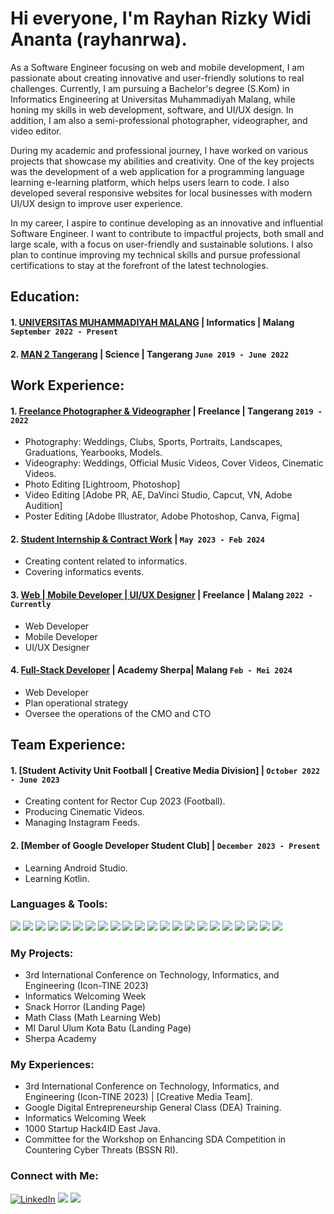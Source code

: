   
  # Hi everyone, I'm Rayhan Rizky Widi Ananta (rayhanrwa).

As a Software Engineer focusing on web and mobile development, I am passionate about creating innovative and user-friendly solutions to real challenges. Currently, I am pursuing a Bachelor's degree (S.Kom) in Informatics Engineering at Universitas Muhammadiyah Malang, while honing my skills in web development, software, and UI/UX design. In addition, I am also a semi-professional photographer, videographer, and video editor.

During my academic and professional journey, I have worked on various projects that showcase my abilities and creativity. One of the key projects was the development of a web application for a programming language learning e-learning platform, which helps users learn to code. I also developed several responsive websites for local businesses with modern UI/UX design to improve user experience.

In my career, I aspire to continue developing as an innovative and influential Software Engineer. I want to contribute to impactful projects, both small and large scale, with a focus on user-friendly and sustainable solutions. I also plan to continue improving my technical skills and pursue professional certifications to stay at the forefront of the latest technologies.

## Education:
#### 1. [UNIVERSITAS MUHAMMADIYAH MALANG](https://www.umm.ac.id) | Informatics | Malang `September 2022 - Present`

#### 2. [MAN 2 Tangerang](http://man2kabtangerang.sch.id) | Science | Tangerang `June 2019 - June 2022`

## Work Experience:
#### 1. [Freelance Photographer & Videographer]() | Freelance | Tangerang `2019 - 2022`
   - Photography: Weddings, Clubs, Sports, Portraits, Landscapes, Graduations, Yearbooks, Models.
   - Videography: Weddings, Official Music Videos, Cover Videos, Cinematic Videos.
   - Photo Editing [Lightroom, Photoshop]
   - Video Editing [Adobe PR, AE, DaVinci Studio, Capcut, VN, Adobe Audition]
   - Poster Editing [Adobe Illustrator, Adobe Photoshop, Canva, Figma]


#### 2. [Student Internship & Contract Work]() | `May 2023 - Feb 2024`
   - Creating content related to informatics.
   - Covering informatics events.

#### 3. [Web | Mobile Developer | UI/UX Designer]() | Freelance | Malang `2022 - Currently`
   - Web Developer
   - Mobile Developer
   - UI/UX Designer


#### 4. [Full-Stack Developer](https://academysherpa.com/) | Academy Sherpa| Malang `Feb - Mei 2024`
   - Web Developer
   - Plan operational strategy
   - Oversee the operations of the CMO and CTO

## Team Experience:
#### 1. [Student Activity Unit Football | Creative Media Division] | `October 2022 - June 2023`
   - Creating content for Rector Cup 2023 (Football).
   - Producing Cinematic Videos.
   - Managing Instagram Feeds.

#### 2. [Member of Google Developer Student Club] | `December 2023 - Present`
   - Learning Android Studio.
   - Learning Kotlin.

### Languages & Tools:

<p>
    <img src="https://img.shields.io/badge/bootstrap-%23563D7C.svg?style=for-the-badge&logo=bootstrap&logoColor=white">
    <img src="https://img.shields.io/badge/laravel-%23FF2D20.svg?style=for-the-badge&logo=laravel&logoColor=white">
    <img src="https://img.shields.io/badge/node.js-6DA55F?style=for-the-badge&logo=node.js&logoColor=white">
    <img src="https://img.shields.io/badge/SASS-hotpink.svg?style=for-the-badge&logo=SASS&logoColor=white">
    <img src="https://img.shields.io/badge/html5-%23E34F26.svg?style=for-the-badge&logo=html5&logoColor=white">
    <img src="https://img.shields.io/badge/javascript-%23323330.svg?style=for-the-badge&logo=javascript&logoColor=%23F7DF1E">
    <img src="https://img.shields.io/badge/Xcode-007ACC?style=for-the-badge&logo=Xcode&logoColor=white">
    <img src="https://img.shields.io/badge/Next-black?style=for-the-badge&logo=next.js&logoColor=white">
    <img src="https://img.shields.io/badge/react-%2320232a.svg?style=for-the-badge&logo=react&logoColor=%2361DAFB">
    <img src="https://img.shields.io/badge/tailwindcss-%2338B2AC.svg?style=for-the-badge&logo=tailwind-css&logoColor=white">
    <img src="https://img.shields.io/badge/My SQL-4479A1.svg?style=for-the-badge&logo=mysql&logoColor=white">
    <img src="https://img.shields.io/badge/C++-00599C.svg?style=for-the-badge&logo=cplusplus&logoColor=white">
    <img src="https://img.shields.io/badge/C-A8B9CC.svg?style=for-the-badge&logo=c&logoColor=white">
    <img src="https://img.shields.io/badge/Unity-000000.svg?style=for-the-badge&logo=unity&logoColor=white">
    <img src="https://img.shields.io/badge/Android Studio-3DDC84.svg?style=for-the-badge&logo=php&logoColor=white">
    <img src="https://img.shields.io/badge/PHP-777BB4.svg?style=for-the-badge&logo=androidstudio&logoColor=white">
    <img src="https://img.shields.io/badge/Pyhton-3776AB.svg?style=for-the-badge&logo=python&logoColor=white">
    <img src="https://img.shields.io/badge/Adobe Photoshop-31A8FF?style=for-the-badge&logo=adobe-photoshop&logoColor=white">
   <img src="https://img.shields.io/badge/Adobe Lightroom-31A8FF?style=for-the-badge&logo=adobe-lightroom&logoColor=white">
   <img src="https://img.shields.io/badge/Adobe After Effect-9999FF?style=for-the-badge&logo=Adobe After Effects&logoColor=white">
   <img src="https://img.shields.io/badge/Adobe Premiere Pro-9999FF?style=for-the-badge&logo=adobepremierepro&logoColor=white">
   <img src="https://img.shields.io/badge/Adobe Illustrator-F24E1E?style=for-the-badge&logo=figma&logoColor=white">
</p>

### My Projects:

- 3rd International Conference on Technology, Informatics, and Engineering (Icon-TINE 2023)
- Informatics Welcoming Week
- Snack Horror (Landing Page)
- Math Class (Math Learning Web)
- MI Darul Ulum Kota Batu (Landing Page)
- Sherpa Academy

### My Experiences:

- 3rd International Conference on Technology, Informatics, and Engineering (Icon-TINE 2023) | [Creative Media Team].
- Google Digital Entrepreneurship General Class (DEA) Training.
- Informatics Welcoming Week
- 1000 Startup Hack4ID East Java.
- Committee for the Workshop on Enhancing SDA Competition in Countering Cyber Threats (BSSN RI).

### Connect with Me:

<a href="https://www.linkedin.com/in/rayhan-rizky-widi-ananta-a30901255/" target="_blank"><img alt="LinkedIn" src="https://img.shields.io/badge/linkedin-%230077B5.svg?&style=for-the-badge&logo=linkedin&logoColor=white" /></a>
<a href="https://discordapp.com/users/584410530874130438" target="_blank"><img src="https://img.shields.io/badge/Discord-%235865F2.svg?style=for-the-badge&logo=discord&logoColor=white"></a>
<a href="https://www.instagram.com/rayhanxyx/" target="_blank"><img src="https://img.shields.io/badge/Instagram-E4405F.svg?style=for-the-badge&logo=instagram&logoColor=white"></a>
